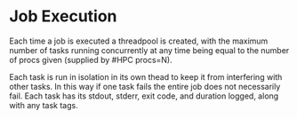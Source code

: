 # Job Execution

Each time a job is executed a threadpool is created, with the maximum number of
tasks running concurrently at any time being equal to the number of procs given
(supplied by #HPC procs=N).

Each task is run in isolation in its own thead to keep it from interfering with
other tasks. In this way if one task fails the entire job does not necessarily
fail. Each task has its stdout, stderr, exit code, and duration logged, along
with any task tags.

